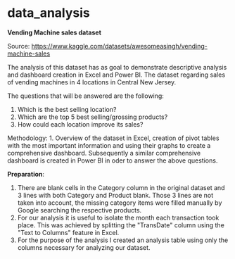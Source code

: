 # data_analysis

**Vending Machine sales dataset**

Source: https://www.kaggle.com/datasets/awesomeasingh/vending-machine-sales

The analysis of this dataset has as goal to demonstrate descriptive analysis and dashboard creation in Excel and Power BI.
The dataset regarding sales of vending machines in 4 locations in Central New Jersey.

The questions that will be answered are the following:

1. Which is the best selling location?
2. Which are the top 5 best selling/grossing products?
3. How could each location improve its sales?

Methodology: 1. Overview of the dataset in Excel, creation of pivot tables with the most important information and using their graphs to create a comprehensive dashboard. Subsequently a similar comprehensive dashboard is created in Power BI in oder to answer the above questions.

**Preparation**: 
1. There are blank cells in the Category column in the original dataset and 3 lines with both Category and Product blank. Those 3 lines are not taken into account, the missing category items were filled manually by Google searching the respective products. 
2. For our analysis it is useful to isolate the month each transaction took place. This was achieved by splitting the "TransDate" column using the "Text to Columns" feature in Excel.
3. For the purpose of the analysis I created an analysis table using only the columns necessary for analyzing our dataset.





